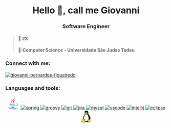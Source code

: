 <h1 align="center">Hello 👋, call me Giovanni</h1>
<h3 align="center">Software Engineer</h3>

> #### 🎂 23
> #### 📖:Computer Science - Universidade São Judas Tadeu

<h3 align="left">Connect with me:</h3>
<p align="left">
<a href="https://www.linkedin.com/in/giovanni-bernardes-figueiredo" target="blank"><img align="center" src="https://raw.githubusercontent.com/rahuldkjain/github-profile-readme-generator/master/src/images/icons/Social/linked-in-alt.svg" alt="giovanni-bernardes-figueiredo" height="30" width="40" /></a>
</p>

<h3 align="left">Languages and tools:</h3>

<p align="center"> 
<a href="https://www.oracle.com/br/java/technologies/" target="_blank" rel="noreferrer"> <img src="https://raw.githubusercontent.com/devicons/devicon/master/icons/java/java-original.svg" alt="java" width="40" height="40"/> </a>
<a href="https://spring.io/projects/spring-boot" target="_blank" rel="noreferrer"> <img src="https://www.vectorlogo.zone/logos/springio/springio-icon.svg" alt="spring" width="40" height="40"/> </a> 
<!--<a href="https://groovy-lang.org/" target="_blank" rel="noreferrer"> <img src="https://raw.githubusercontent.com/devicons/devicon/master/icons/groovy/groovy-original.svg" alt="groovy" width="40" height="40"/> </a> -->
<a href="https://groovy-lang.org/" target="_blank" rel="noreferrer"> <img src="https://www.vectorlogo.zone/logos/golang/golang-icon.svg" alt="groovy" width="40" height="40"/> </a>
<a href="https://git-scm.com/" target="_blank" rel="noreferrer"> <img src="https://www.vectorlogo.zone/logos/git-scm/git-scm-icon.svg" alt="git" width="40" height="40"/> </a> 
<a href="https://www.atlassian.com/br/software/jira" target="_blank" rel="noreferrer"> <img src="https://www.vectorlogo.zone/logos/atlassian_jira/atlassian_jira-icon.svg" alt="jira" width="40" height="40"/> </a>
<a href="https://www.mysql.com/" target="_blank" rel="noreferrer"> <img src="https://cdn.jsdelivr.net/gh/devicons/devicon/icons/mysql/mysql-original-wordmark.svg" alt="mysql" width="40" height="40"/> </a>
<a href="https://code.visualstudio.com/" target="_blank" rel="noreferrer"> <img src="https://cdn.jsdelivr.net/gh/devicons/devicon/icons/vscode/vscode-original.svg" alt="vscode" width="40" height="40"/> </a>
<a href="https://www.jetbrains.com/pt-br/idea/" target="_blank" rel="noreferrer"> <img src="https://cdn.worldvectorlogo.com/logos/intellij-idea-1.svg" alt="intellij" width="40" height="40"/> </a>
<a href="https://eclipseide.org/" target="_blank" rel="noreferrer"> <img src="https://cdn.worldvectorlogo.com/logos/eclipse-11.svg" alt="eclipse" width="40" height="40"/> </a> 
<a href="https://www.linux.org/" target="_blank" rel="noreferrer"> <img src="https://raw.githubusercontent.com/devicons/devicon/master/icons/linux/linux-original.svg" alt="linux" width="40" height="40"/> </a> 
</p>

<!--

<h3 align="left">Github Stats:</h3>

![](https://github-readme-streak-stats.herokuapp.com/?user=GiovanniASBF&theme=tokyonight&hide_border=false)<br/>


**GiovanniASBF/GiovanniASBF** is a ✨ _special_ ✨ repository because its `README.md` (this file) appears on your GitHub profile.

Here are some ideas to get you started:

- 🔭 I’m currently working on ...
- 🌱 I’m currently learning ...
- 👯 I’m looking to collaborate on ...
- 🤔 I’m looking for help with ...
- 💬 Ask me about ...
- 📫 How to reach me: ...
- 😄 Pronouns: ...
- ⚡ Fun fact: ...
-->
